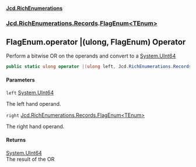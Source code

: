 #### [Jcd.RichEnumerations](index.md 'index')
### [Jcd.RichEnumerations.Records](Jcd.RichEnumerations.Records.md 'Jcd.RichEnumerations.Records').[FlagEnum&lt;TEnum&gt;](FlagEnum_TEnum_.md 'Jcd.RichEnumerations.Records.FlagEnum<TEnum>')

## FlagEnum<TEnum>.operator |(ulong, FlagEnum<TEnum>) Operator

Perform a bitwise OR on the operands and convert to a [System.UInt64](https://docs.microsoft.com/en-us/dotnet/api/System.UInt64 'System.UInt64')

```csharp
public static ulong operator |(ulong left, Jcd.RichEnumerations.Records.FlagEnum<TEnum> right);
```
#### Parameters

<a name='Jcd.RichEnumerations.Records.FlagEnum_TEnum_.op_BitwiseOr(ulong,Jcd.RichEnumerations.Records.FlagEnum_TEnum_).left'></a>

`left` [System.UInt64](https://docs.microsoft.com/en-us/dotnet/api/System.UInt64 'System.UInt64')

The left hand operand.

<a name='Jcd.RichEnumerations.Records.FlagEnum_TEnum_.op_BitwiseOr(ulong,Jcd.RichEnumerations.Records.FlagEnum_TEnum_).right'></a>

`right` [Jcd.RichEnumerations.Records.FlagEnum&lt;](FlagEnum_TEnum_.md 'Jcd.RichEnumerations.Records.FlagEnum<TEnum>')[TEnum](FlagEnum_TEnum_.md#Jcd.RichEnumerations.Records.FlagEnum_TEnum_.TEnum 'Jcd.RichEnumerations.Records.FlagEnum<TEnum>.TEnum')[&gt;](FlagEnum_TEnum_.md 'Jcd.RichEnumerations.Records.FlagEnum<TEnum>')

The right hand operand.

#### Returns
[System.UInt64](https://docs.microsoft.com/en-us/dotnet/api/System.UInt64 'System.UInt64')  
The result of the OR